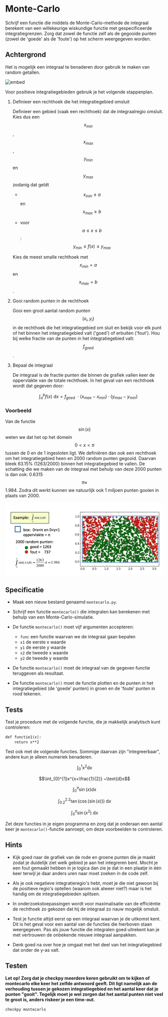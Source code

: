 # Monte-Carlo

Schrijf een functie die middels de Monte-Carlo-methode de integraal berekent van een willekeurige wiskundige functie  met gespecificeerde integratiegrenzen. Zorg dat zowel de functie zelf als de gegooide punten (zowel de 'goede' als de 'foute') op het scherm weergegeven worden.

## Achtergrond

Het is mogelijk een integraal te benaderen door gebruik te maken van random getallen.

![embed](https://api.eu.kaltura.com/p/120/sp/12000/embedIframeJs/uiconf_id/23449960/partner_id/120?iframeembed=true&playerId=kaltura_player&entry_id=0_rouef2qo&flashvars[streamerType]=auto&amp;flashvars[localizationCode]=en_US&amp;flashvars[leadWithHTML5]=true&amp;flashvars[sideBarContainer.plugin]=true&amp;flashvars[sideBarContainer.position]=left&amp;flashvars[sideBarContainer.clickToClose]=true&amp;flashvars[chapters.plugin]=true&amp;flashvars[chapters.layout]=vertical&amp;flashvars[chapters.thumbnailRotator]=false&amp;flashvars[streamSelector.plugin]=true&amp;flashvars[EmbedPlayer.SpinnerTarget]=videoHolder&amp;flashvars[dualScreen.plugin]=true&amp;flashvars[hotspots.plugin]=1&amp;flashvars[Kaltura.addCrossoriginToIframe]=true&amp;&wid=0_er3r5kip)

Voor positieve integratiegebieden gebruik je het volgende stappenplan.

1.  Definieer een rechthoek die het integratiegebied omsluit

    Definieer een gebied (vaak een rechthoek) dat de integraalregio omsluit. Kies dus 
    een  $$x_{min}$$, $$x_{max}$$, $$y_{min}$$ en $$y_{max}$$ zodanig dat geldt 

      - $$x_{min} \leq a$$ en $$x_{max} \geq b$$

      - voor $$a \leq x \leq b$$ : $$y_{min} \leq f(x)  \leq y_{max}$$

    Kies de meest smalle rechthoek met $$x_{min} = a$$ en $$x_{max} = b$$.

2.  Gooi random punten in de rechthoek

    Gooi een groot aantal random punten $$(x_i, y_i)$$ in de rechthoek die het integratiegebied om sluit en 
    bekijk voor elk punt of het binnen het integratiegebied valt ('goed') of erbuiten ('fout'). Hou bij welke 
    fractie van de punten in het integratiegebied valt: $$f_{goed}$$.

3.  Bepaal de integraal

    De integraal is de fractie punten die binnen de grafiek vallen keer de oppervlakte van de totale rechthoek. 
    In het geval van een rechthoek wordt dat gegeven door:

    $$
        \int_a^b f(x)~\text{d}x = f_{goed}~~\cdot~(x_{max}-x_{min})\cdot(y_{max}-y_{min})
    $$

### Voorbeeld

Van de functie $$\sin(x)$$ weten we dat het op het domein $$0 < x < \pi$$ tussen de 0 en de 1 ingesloten ligt. We 
definiëren dan ook een rechthoek om het integratiegebied heen en 2000 random punten gegooid. Daarvan bleek 63.15% 
(1263/2000) binnen het integratiegebied te vallen. De schatting die we maken van de integraal met behulp van 
deze 2000 punten is dan ook: 0.6315 $$\pi \approx$$ 1.984. Zodra dit werkt kunnen we natuurlijk ook 1 miljoen 
punten gooien in plaats van 2000. 

![](MonteCarloExample.png)



## Specificatie

- Maak een nieuw bestand genaamd `montecarlo.py`.

- Schrijf een functie `montecarlo()` die integralen kan berekenen met behulp van een Monte-Carlo-simulatie. 

- De functie `montecarlo()` moet vijf argumenten accepteren:

	- `func` een functie waarvan we de integraal gaan bepalen
	- `x1` de eerste x waarde
	- `y1` de eerste y waarde
	- `x2` de tweede x waarde
	- `y2` de tweede y waarde

- De functie `montecarlo()` moet de integraal van de gegeven functie teruggeven als resultaat.

- De functie `montecarlo()` moet de functie plotten en de punten *in* het integratiegebied (de 'goede' punten) in groen en de 'foute' punten in rood tekenen.


## Tests

Test je procedure met de volgende functie, die je makkelijk analytisch kunt controleren:

	def functie1(x):
		return x**2

Test ook met de volgende functies. Sommige daarvan zijn "integreerbaar", andere kun je alleen numeriek benaderen.

$$\int_{0}^{1}x^2 \text{d}x$$

$$\int_{0}^{1}x^{x+\frac{1}{2}} ~\text{d}x$$

$$\int_{0}^{\pi}\sin(x) \text{d}x$$

$$\int_{0.2}^{2.2} \tan(\cos(\sin(x))) ~\text{d}x$$

$$\int_{0}^{\pi} \sin(x^2) ~\text{d}x$$

Zet deze functies in je eigen programma en zorg dat je onderaan een aantal keer je `montecarlo()`-functie aanroept, om deze voorbeelden te controleren.

## Hints

- Kijk goed naar de grafiek van de rode en groene punten die je maakt zodat je duidelijk ziet welk gebied je aan het integreren bent. Mocht je een fout gemaakt hebben in je logica dan zie je dat in een plaatje in één keer terwijl je daar anders uren naar moet zoeken in de code zelf.

- Als je ook negatieve integratieregio's hebt, moet je die niet gewoon bij de positieve regio's optellen (waarom ook alweer niet?) maar is het handig om de integratiegebieden splitsen.

- In onderzoekstoepassingen wordt voor maximalisatie van de efficiëntie de rechthoek zo gekozen dat hij de integraal zo nauw mogelijk omsluit.

- Test je functie altijd eerst op een integraal waarvan je de uitkomst kent. Dit is het geval voor een aantal van de functies die hierboven staan weergegeven. Pas als jouw functie die integralen goed uitrekent kan je met vertrouwen de onbekende nieuwe integraal aanpakken.

- Denk goed na over hoe je omgaat met het deel van het integratiegebied dat onder de y-as valt.

## Testen

**Let op! Zorg dat je checkpy meerdere keren gebruikt om te kijken of montecarlo elke keer het zelfde antwoord geeft. Dit ligt namelijk aan de verhouding tussen je gekozen integratiegebied en het aantal keer dat je punten "gooit". Tegelijk moet je wel zorgen dat het aantal punten niet veel te groot is, anders riskeer je een time-out.**

	checkpy montecarlo
